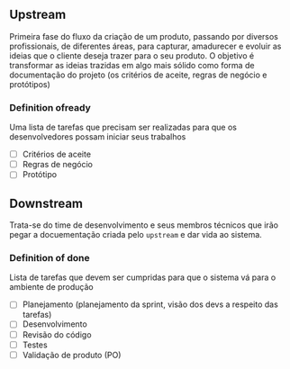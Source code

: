 ## Upstream

Primeira fase do fluxo da criação de um produto, passando por diversos profissionais, de diferentes áreas, para capturar, amadurecer e evoluir as ideias que o cliente deseja trazer para o seu produto. O objetivo é transformar as ideias trazidas em algo mais sólido como forma de documentação do projeto (os critérios de aceite, regras de negócio e protótipos)

### Definition ofready

Uma lista de tarefas que precisam ser realizadas para que os desenvolvedores possam iniciar seus trabalhos
- [ ] Critérios de aceite
- [ ] Regras de negócio
- [ ] Protótipo

## Downstream

Trata-se do time de desenvolvimento e seus membros técnicos que irão pegar a docuementação criada pelo ` upstream ` e dar vida ao sistema.

### Definition of done

Lista de tarefas que devem ser cumpridas para que o sistema vá para o ambiente de produção

- [ ] Planejamento (planejamento da sprint, visão dos devs a respeito das tarefas)
- [ ] Desenvolvimento
- [ ] Revisão do código
- [ ] Testes
- [ ] Validação de produto (PO)